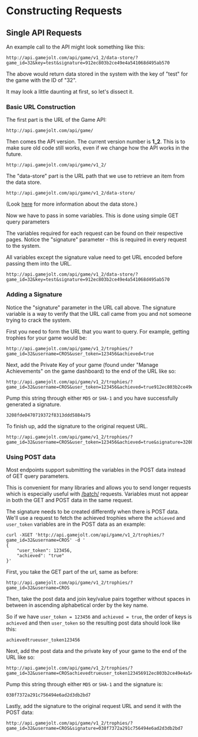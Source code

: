 # Constructing Requests

## Single API Requests

An example call to the API might look something like this:

```
http://api.gamejolt.com/api/game/v1_2/data-store/?game_id=32&key=test&signature=912ec803b2ce49e4a541068d495ab570
```

The above would return data stored in the system with the key of "test" for the game with the ID of "32".

It may look a little daunting at first, so let's dissect it.

### Basic URL Construction

The first part is the URL of the Game API:

```
http://api.gamejolt.com/api/game/
```

Then comes the API version. The current version number is **1_2**. This is to make sure old code still works, even if we change how the API works in the future.

```
http://api.gamejolt.com/api/game/v1_2/
```

The "data-store" part is the URL path that we use to retrieve an item from the data store.

```
http://api.gamejolt.com/api/game/v1_2/data-store/
```

(Look [here](https://gamejolt.com/game-api/doc/data-store) for more information about the data store.)

Now we have to pass in some variables. This is done using simple GET query parameters

The variables required for each request can be found on their respective pages. Notice the "signature" parameter - this is required in every request to the system.

All variables except the signature value need to get URL encoded before passing them into the URL.

```
http://api.gamejolt.com/api/game/v1_2/data-store/?game_id=32&key=test&signature=912ec803b2ce49e4a541068d495ab570
```

### Adding a Signature

Notice the "signature" parameter in the URL call above. The signature variable is a way to verify that the URL call came from you and not someone trying to crack the system.

First you need to form the URL that you want to query. For example, getting trophies for your game would be:

```
http://api.gamejolt.com/api/game/v1_2/trophies/?game_id=32&username=CROS&user_token=123456&achieved=true
```

Next, add the Private Key of your game (found under "Manage Achievements" on the game dashboard) to the end of the URL like so:

```
http://api.gamejolt.com/api/game/v1_2/trophies/?game_id=32&username=CROS&user_token=123456&achieved=true912ec803b2ce49e4a541068d495ab570
```

Pump this string through either `MD5` or `SHA-1` and you have successfully generated a signature.

```
3208fde0470719372f8313ddd5884a75
```

To finish up, add the signature to the original request URL.

```
http://api.gamejolt.com/api/game/v1_2/trophies/?game_id=32&username=CROS&user_token=123456&achieved=true&signature=3208fde0470719372f8313ddd5884a75
```

### Using POST data

Most endpoints support submitting the variables in the POST data instead of GET query parameters.

This is convenient for many libraries and allows you to send longer requests which is especially useful with [/batch/](/batch/index.md) requests. Variables must not appear in both the GET and POST data in the same request.

The signature needs to be created differently when there is POST data.
We'll use a request to fetch the achieved trophies where the `achieved` and `user_token` variables are in the POST data as an example:

```
curl -XGET 'http://api.gamejolt.com/api/game/v1_2/trophies/?game_id=32&username=CROS' -d '
{
    "user_token": 123456,
    "achieved": "true"
}'
```

First, you take the GET part of the url, same as before:

```
http://api.gamejolt.com/api/game/v1_2/trophies/?game_id=32&username=CROS
```

Then, take the post data and join key/value pairs together without spaces in between in ascending alphabetical order by the key name.

So if we have `user_token = 123456` and `achieved = true`, the order of keys is `achieved` and then `user_token` so the resulting post data should look like this:

```
achievedtrueuser_token123456
```

Next, add the post data and the private key of your game to the end of the URL like so:

```
http://api.gamejolt.com/api/game/v1_2/trophies/?game_id=32&username=CROSachievedtrueuser_token123456912ec803b2ce49e4a541068d495ab570
```

Pump this string through either `MD5` or `SHA-1` and the signature is:

```
038f7372a291c756494e6ad2d3db2bd7
```

Lastly, add the signature to the original request URL and send it with the POST data:

```
http://api.gamejolt.com/api/game/v1_2/trophies/?game_id=32&username=CROS&signature=038f7372a291c756494e6ad2d3db2bd7
```

